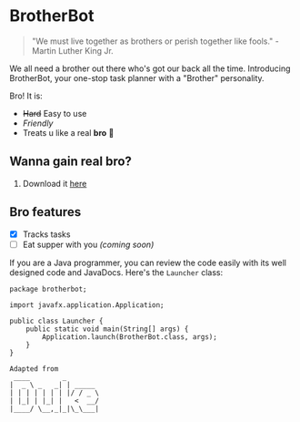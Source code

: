 # BrotherBot

> "We must live together as brothers or perish together like fools." - Martin Luther King Jr.

We all need a brother out there who's got our back all the time. Introducing BrotherBot, your one-stop task planner with a "Brother" personality.

Bro! It is:

- ~~Hard~~ Easy to use
- *Friendly*
- Treats u like a real **bro** :star_struck:

## Wanna gain real bro?

1. Download it [here](https://github.com/daniellingzy/ip/releases/tag/v0.2)

## Bro features


- [X] Tracks tasks
- [ ] Eat supper with you *(coming soon)*

If you are a Java programmer, you can review the code easily with its well designed code and JavaDocs. Here's the `Launcher` class:
```
package brotherbot;

import javafx.application.Application;

public class Launcher {
    public static void main(String[] args) {
        Application.launch(BrotherBot.class, args);
    }
}
```

   ```
   Adapted from
    ____        _        
   |  _ \ _   _| | _____ 
   | | | | | | | |/ / _ \
   | |_| | |_| |   <  __/
   |____/ \__,_|_|\_\___|
   ```

